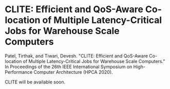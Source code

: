 # CLITE: Efficient and QoS-Aware Co-location of Multiple Latency-Critical Jobs for Warehouse Scale Computers

Patel, Tirthak, and Tiwari, Devesh. "CLITE: Efficient and QoS-Aware Co-location of Multiple Latency-Critical Jobs for Warehouse Scale Computers." In Proceedings of the 26th IEEE International Symposium on High-Performance Computer Architecture (HPCA 2020).

CLITE will be available soon.
